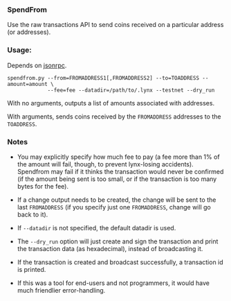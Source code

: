 ### SpendFrom ###

Use the raw transactions API to send coins received on a particular
address (or addresses).

### Usage: ###
Depends on [jsonrpc](http://json-rpc.org/).

	spendfrom.py --from=FROMADDRESS1[,FROMADDRESS2] --to=TOADDRESS --amount=amount \
	             --fee=fee --datadir=/path/to/.lynx --testnet --dry_run

With no arguments, outputs a list of amounts associated with addresses.

With arguments, sends coins received by the `FROMADDRESS` addresses to the `TOADDRESS`.

### Notes ###

- You may explicitly specify how much fee to pay (a fee more than 1% of the amount
will fail,  though, to prevent lynx-losing accidents). Spendfrom may fail if
it thinks the transaction would never be confirmed (if the amount being sent is
too small, or if the transaction is too many bytes for the fee).

- If a change output needs to be created, the change will be sent to the last
`FROMADDRESS` (if you specify just one `FROMADDRESS`, change will go back to it).

- If `--datadir` is not specified, the default datadir is used.

- The `--dry_run` option will just create and sign the transaction and print
the transaction data (as hexadecimal), instead of broadcasting it.

- If the transaction is created and broadcast successfully, a transaction id
is printed.

- If this was a tool for end-users and not programmers, it would have much friendlier
error-handling.
